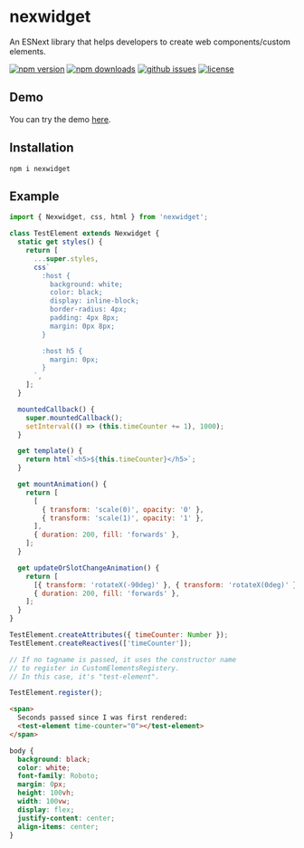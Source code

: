 # nexwidget

An ESNext library that helps developers to create web components/custom elements.

[![npm version](https://img.shields.io/npm/v/nexwidget?style=for-the-badge)](https://npmjs.com/packages/nexwidget)
[![npm downloads](https://img.shields.io/npm/dw/nexwidget?style=for-the-badge)](https://npmjs.com/packages/nexwidget)
[![github issues](https://img.shields.io/github/issues/Hawmex/nexwidget?style=for-the-badge)](https://github.com/Hawmex/nexwidget/issues)
[![license](https://img.shields.io/npm/l/nexwidget?style=for-the-badge)](https://github.com/Hawmex/nexwidget)

## Demo

You can try the demo [here](https://codepen.io/Hawmed/pen/NWppjxJ).

## Installation

```
npm i nexwidget
```

## Example

```js
import { Nexwidget, css, html } from 'nexwidget';

class TestElement extends Nexwidget {
  static get styles() {
    return [
      ...super.styles,
      css`
        :host {
          background: white;
          color: black;
          display: inline-block;
          border-radius: 4px;
          padding: 4px 8px;
          margin: 0px 8px;
        }

        :host h5 {
          margin: 0px;
        }
      `,
    ];
  }

  mountedCallback() {
    super.mountedCallback();
    setInterval(() => (this.timeCounter += 1), 1000);
  }

  get template() {
    return html`<h5>${this.timeCounter}</h5>`;
  }

  get mountAnimation() {
    return [
      [
        { transform: 'scale(0)', opacity: '0' },
        { transform: 'scale(1)', opacity: '1' },
      ],
      { duration: 200, fill: 'forwards' },
    ];
  }

  get updateOrSlotChangeAnimation() {
    return [
      [{ transform: 'rotateX(-90deg)' }, { transform: 'rotateX(0deg)' }],
      { duration: 200, fill: 'forwards' },
    ];
  }
}

TestElement.createAttributes({ timeCounter: Number });
TestElement.createReactives(['timeCounter']);

// If no tagname is passed, it uses the constructor name
// to register in CustomElementsRegistery.
// In this case, it's "test-element".

TestElement.register();
```

```html
<span>
  Seconds passed since I was first rendered:
  <test-element time-counter="0"></test-element>
</span>
```

```css
body {
  background: black;
  color: white;
  font-family: Roboto;
  margin: 0px;
  height: 100vh;
  width: 100vw;
  display: flex;
  justify-content: center;
  align-items: center;
}
```
